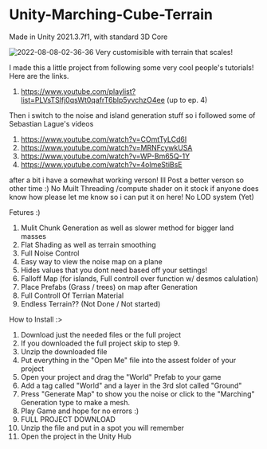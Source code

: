 # Unity-Marching-Cube-Terrain
Made in Unity 2021.3.7f1, with standard 3D Core

![2022-08-08-02-36-36](https://user-images.githubusercontent.com/94720404/183365773-9ed43349-cacf-49ab-8bf6-8d09d3b6bfe6.gif)
Very customisible with terrain that scales!


I made this a little project from following some very cool people's tutorials! Here are the links.
1. https://www.youtube.com/playlist?list=PLVsTSlfj0qsWt0qafrT6blp5yvchzO4ee (up to ep. 4) 

Then i switch to the noise and island generation stuff so i followed some of Sebastian Lague's videos
1. https://www.youtube.com/watch?v=COmtTyLCd6I
2. https://www.youtube.com/watch?v=MRNFcywkUSA
3. https://www.youtube.com/watch?v=WP-Bm65Q-1Y
4. https://www.youtube.com/watch?v=4olmeStiBsE

after a bit i have a somewhat working verson! Ill Post a better verson so other time :)
No Muilt Threading /compute shader on it stock if anyone does know how please let me know so i can put it on here!
No LOD system (Yet)

Fetures :)
1. Mulit Chunk Generation as well as slower method for bigger land masses
2. Flat Shading as well as terrain smoothing
3. Full Noise Control
5. Easy way to view the noise map on a plane
6. Hides values that you dont need based off your settings!
7. Falloff Map (for islands, Full controll over function w/ desmos calulation)
8. Place Prefabs (Grass / trees) on map after Generation
9. Full Controll Of Terrian Material
10. Endless Terrain?? (Not Done / Not started)


How to Install :>
1. Download just the needed files or the full project
2. If you downloaded the full project skip to step 9.
3. Unzip the downloaded file
4. Put everything in the "Open Me" file into the assest folder of your project
5. Open your project and drag the "World" Prefab to your game
6. Add a tag called "World" and a layer in the 3rd slot called "Ground"
7. Press "Generate Map" to show you the noise or click to the "Marching" Generation type to make a mesh.
8. Play Game and hope for no errors :)
9. FULL PROJECT DOWNLOAD
10. Unzip the file and put in a spot you will remember
11. Open the project in the Unity Hub

